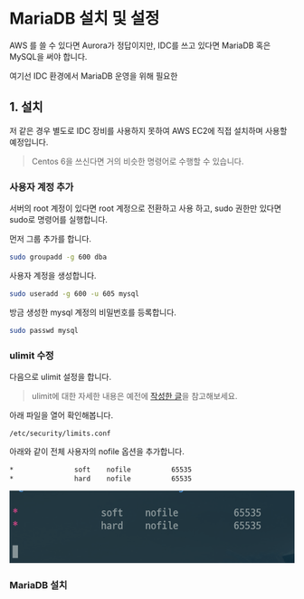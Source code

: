 # MariaDB 설치 및 설정

AWS 를 쓸 수 있다면 Aurora가 정답이지만, IDC를 쓰고 있다면 MariaDB 혹은 MySQL을 써야 합니다.  
  
여기선 IDC 환경에서 MariaDB 운영을 위해 필요한

## 1. 설치

저 같은 경우 별도로 IDC 장비를 사용하지 못하여 AWS EC2에 직접 설치하며 사용할 예정입니다.  

> Centos 6을 쓰신다면 거의 비슷한 명령어로 수행할 수 있습니다.

### 사용자 계정 추가

서버의 root 계정이 있다면 root 계정으로 전환하고 사용 하고, sudo 권한만 있다면 sudo로 명령어를 실행합니다.  
  
먼저 그룹 추가를 합니다.  


```bash
sudo groupadd -g 600 dba
```

사용자 계정을 생성합니다.

```bash
sudo useradd -g 600 -u 605 mysql
```

방금 생성한 mysql 계정의 비밀번호를 등록합니다.

```bash
sudo passwd mysql
```

### ulimit 수정

다음으로 ulimit 설정을 합니다.

> ulimit에 대한 자세한 내용은 예전에 [작성한 글](http://woowabros.github.io/experience/2018/04/17/linux-maxuserprocess-openfiles.html)을 참고해보세요.

아래 파일을 열어 확인해봅니다.

```
/etc/security/limits.conf
```

아래와 같이 전체 사용자의 nofile 옵션을 추가합니다.

```
*               soft    nofile          65535
*               hard    nofile          65535
```

![1](./images/1.png)

### MariaDB 설치

